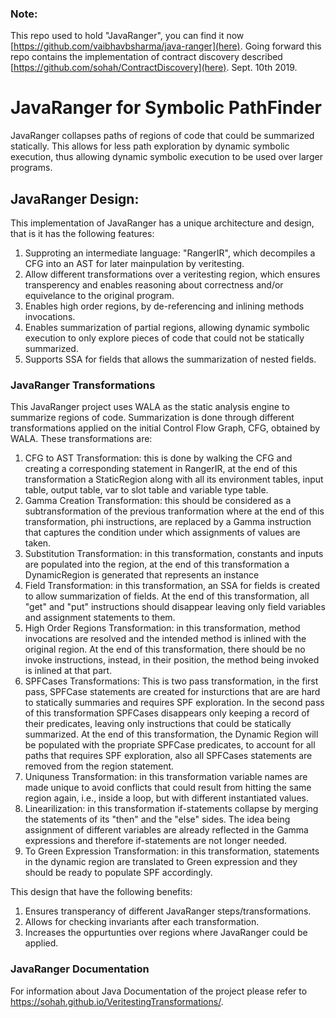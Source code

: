 ### Note:

This repo used to hold "JavaRanger", you can find it now [https://github.com/vaibhavbsharma/java-ranger](here). Going forward this repo contains the implementation of contract discovery described [https://github.com/sohah/ContractDiscovery](here). Sept. 10th 2019.

# JavaRanger for Symbolic PathFinder

JavaRanger collapses paths of regions of code that could be summarized statically. This allows for less path exploration by dynamic symbolic execution, thus allowing dynamic symbolic execution to be used over larger programs.

## JavaRanger Design:

This implementation of JavaRanger has a unique architecture and design, that is it has the following features:
1. Supproting an intermediate language: "RangerIR", which decompiles a CFG into an AST for later mainpulation by veritesting.
2. Allow different transformations over a veritesting region, which ensures transperency and enables reasoning about correctness and/or equivelance to the original program.
3. Enables high order regions, by de-referencing and inlining methods invocations.
4. Enables summarization of partial regions, allowing dynamic symbolic execution to only explore pieces of code that could not be statically summarized.
5. Supports SSA for fields that allows the summarization of nested fields. 


### JavaRanger Transformations

This JavaRanger project uses WALA as the static analysis engine to summarize regions of code. Summarization is done through different transformations applied on the initial Control Flow Graph, CFG, obtained by WALA. These transformations are:
1. CFG to AST Transformation: this is done by walking the CFG and creating a corresponding statement in RangerIR, at the end of this transformation a StaticRegion along with all its environment tables, input table, output table, var to slot table and variable type table.
2. Gamma Creation Transformation: this should be considered as a subtransformation of the previous tranformation where at the end of this transformation, phi instructions, are replaced by a Gamma instruction that captures the condition under which assignments of values are taken.
3. Substitution Transformation: in this transformation, constants and inputs are populated into the region, at the end of this transformation a DynamicRegion is generated that represents an instance 
4. Field Transformation: in this transformation, an SSA for fields is created to allow summarization of fields. At the end of this transformation, all "get" and "put" instructions should disappear leaving only field variables and assignment statements to them.
5. High Order Regions Transformation: in this transformation, method invocations are resolved and the intended method is inlined with the original region. At the end of this transformation, there should be no invoke instructions, instead, in their position, the method being invoked is inlined at that part.
6. SPFCases Transformations: This is two pass transformation, in the first pass, SPFCase statements are created for insturctions that are are hard to statically summaries and requires SPF exploration. In the second pass of this transformation SPFCases disappears only keeping a record of their predicates, leaving only instructions that could be statically summarized. At the end of this transformation, the Dynamic Region will be populated with the propriate SPFCase predicates, to account for all paths that requires SPF exploration, also all SPFCases statements are removed from the region statement.
7. Uniquness Transformation: in this transformation variable names are made unique to avoid conflicts that could result from hitting the same region again, i.e., inside a loop, but with different instantiated values.
8. Linearilization: in this transformation if-statements collapse by merging the statements of its "then" and the "else" sides. The idea being assignment of different variables are already reflected in the Gamma expressions and therefore if-statements are not longer needed.
9. To Green Expression Transformation: in this transformation, statements in the dynamic region are translated to Green expression and they should be ready to populate SPF accordingly.

This design that have the following benefits:
1. Ensures transperancy of different JavaRanger steps/transformations. 
2. Allows for checking invariants after each transformation.
3. Increases the oppurtunties over regions where JavaRanger could be applied.

### JavaRanger Documentation
For information about Java Documentation of the project please refer to https://sohah.github.io/VeritestingTransformations/. 

